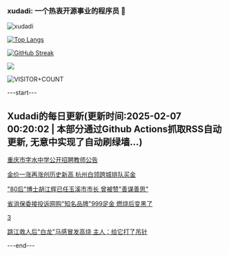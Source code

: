 ### xudadi: 一个热衷开源事业的程序员 👋

![xudadi](https://github-readme-stats-git-masterorgs-github-readme-stats-team.vercel.app/api?username=xudadi)

[![Top Langs](https://github-readme-stats.vercel.app/api/top-langs/?username=xudadi)](https://github.com/anuraghazra/github-readme-stats)

[![GitHub Streak](https://streak-stats.demolab.com?user=xudadi&locale=zh_Hans)](https://git.io/streak-stats)

![](https://raw.githubusercontent.com/xudadi/xudadi/main/assets/github-contribution-grid-snake.svg)

![VISITOR+COUNT](https://komarev.com/ghpvc/?username=xudadi&label=VISITOR+COUNT)


---start---

## Xudadi的每日更新(更新时间:2025-02-07 00:20:02 | 本部分通过Github Actions抓取RSS自动更新, 无意中实现了自动刷绿墙...)

[重庆市字水中学公开招聘教师公告](https://www.gongkaoleida.com/article/2280050)

[金价一涨再涨创历史新高 杭州白领跨城排队买金](https://m.163.com/news/article/JNN4G24V0530JPVV.html)

["80后"博士胡江辉已任玉溪市市长 曾被赞"善谋善思"](https://m.163.com/news/article/JNN3UHIT0514R9P4.html)

[省消保委接投诉网购"知名品牌"999足金 燃烧后变黑了](https://m.163.com/news/article/JNM5CN790530JPVV.html)

[3](https://m.163.com/touch/news/sub/domestic)

[跳江救人后"白龙"马感冒发高烧 主人：给它打了吊针](https://m.163.com/news/article/JNLVOP9F053469M5.html)

---end---
